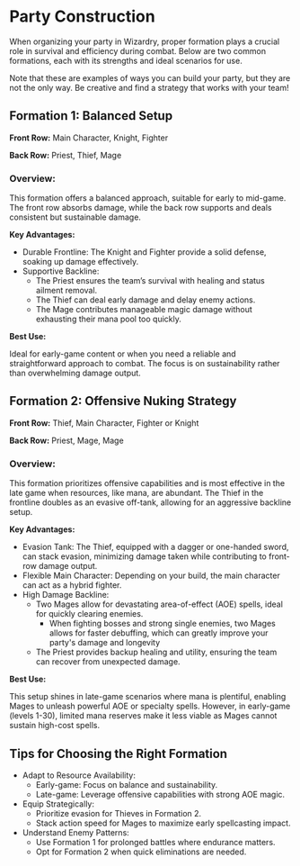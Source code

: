 # Party Construction
When organizing your party in Wizardry, proper formation plays a crucial role in survival and efficiency during combat. Below are two common formations, each with its strengths and ideal scenarios for use.

Note that these are examples of ways you can build your party, but they are not the only way. Be creative and find a strategy that works with your team!

## Formation 1: Balanced Setup
<b>Front Row:</b> Main Character, Knight, Fighter

<b>Back Row:</b> Priest, Thief, Mage

### Overview:
This formation offers a balanced approach, suitable for early to mid-game. The front row absorbs damage, while the back row supports and deals consistent but sustainable damage.

<b>Key Advantages:</b>

* Durable Frontline: The Knight and Fighter provide a solid defense, soaking up damage effectively.
* Supportive Backline:
    * The Priest ensures the team’s survival with healing and status ailment removal.
    * The Thief can deal early damage and delay enemy actions.
    * The Mage contributes manageable magic damage without exhausting their mana pool too quickly.

<b>Best Use:</b>

Ideal for early-game content or when you need a reliable and straightforward approach to combat. The focus is on sustainability rather than overwhelming damage output.

## Formation 2: Offensive Nuking Strategy
<b>Front Row:</b> Thief, Main Character, Fighter or Knight

<b>Back Row:</b> Priest, Mage, Mage

### Overview:
This formation prioritizes offensive capabilities and is most effective in the late game when resources, like mana, are abundant. The Thief in the frontline doubles as an evasive off-tank, allowing for an aggressive backline setup.

<b>Key Advantages:</b>

* Evasion Tank: The Thief, equipped with a dagger or one-handed sword, can stack evasion, minimizing damage taken while contributing to front-row damage output.
* Flexible Main Character: Depending on your build, the main character can act as a hybrid fighter.
* High Damage Backline:
    * Two Mages allow for devastating area-of-effect (AOE) spells, ideal for quickly clearing enemies.
        * When fighting bosses and strong single enemies, two Mages allows for faster debuffing, which can greatly improve your party's damage and longevity
    * The Priest provides backup healing and utility, ensuring the team can recover from unexpected damage.

<b>Best Use:</b>

This setup shines in late-game scenarios where mana is plentiful, enabling Mages to unleash powerful AOE or specialty spells. However, in early-game (levels 1-30), limited mana reserves make it less viable as Mages cannot sustain high-cost spells.

## Tips for Choosing the Right Formation
* Adapt to Resource Availability:
    * Early-game: Focus on balance and sustainability.
    * Late-game: Leverage offensive capabilities with strong AOE magic.
* Equip Strategically:
    * Prioritize evasion for Thieves in Formation 2.
    * Stack action speed for Mages to maximize early spellcasting impact.
* Understand Enemy Patterns:
    * Use Formation 1 for prolonged battles where endurance matters.
    * Opt for Formation 2 when quick eliminations are needed.
